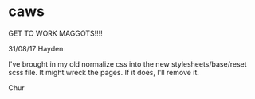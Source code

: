 # caws

GET TO WORK MAGGOTS!!!!

31/08/17 Hayden

I've brought in my old normalize css into the new stylesheets/base/reset scss file. It might wreck the pages. If it does, I'll remove it.

Chur